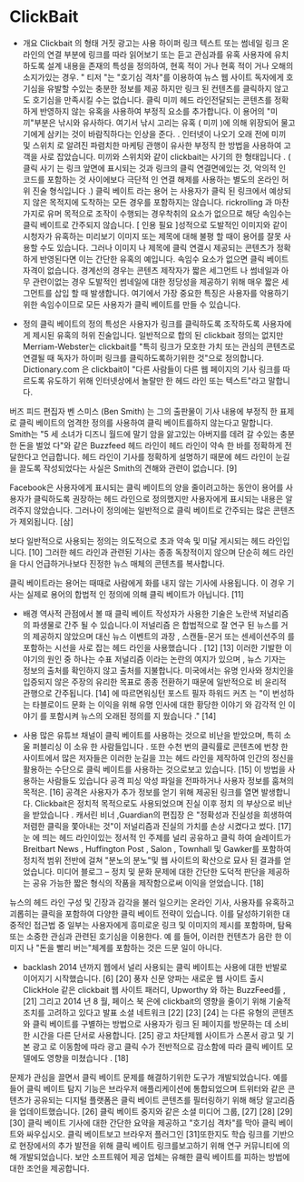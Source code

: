 # ClickBait
 * 개요
 Clickbait 의 형태 거짓 광고는 사용 하이퍼 링크 텍스트 또는 썸네일 링크 온라인의 연결 부분에 링크를 따라 읽어보기 또는 듣고 관심과를 유혹 사용자에 유치하도록 설계 내용을 존재의 특성을 정의하여, 현혹 적이 거나 현혹 적이 거나 오해의 소지가있는 경우. " 티저 "는 "호기심 격차"를 이용하여 뉴스 웹 사이트 독자에게 호기심을 유발할 수있는 충분한 정보를 제공 하지만 링크 된 컨텐츠를 클릭하지 않고도 호기심을 만족시킬 수는 없습니다. 클릭 미끼 헤드 라인전달되는 콘텐츠를 정확하게 반영하지 않는 유혹을 사용하여 부정직 요소를 추가합니다. 이 용어의 "미끼"부분은 낚시와 유사하다. 여기서 낚시 고리는 유혹 ( 미끼 )에 의해 위장되어 물고기에게 삼키는 것이 바람직하다는 인상을 준다. .
 인터넷이 나오기 오래 전에 미끼 및 스위치 로 알려진 파렴치한 마케팅 관행이 유사한 부정직 한 방법을 사용하여 고객을 사로 잡았습니다. 미끼와 스위치와 같이 clickbait는 사기의 한 형태입니다 . ( 클릭 사기 는 링크 앞면에 표시되는 것과 링크의 클릭 연결면에있는 것, 악의적 인 코드를 포함하는 것 사이에보다 극단적 인 연결 해제를 사용하는 별도의 온라인 허위 진술 형식입니다 .) 클릭 베이트 라는 용어 는 사용자가 클릭 된 링크에서 예상되지 않은 목적지에 도착하는 모든 경우를 포함하지는 않습니다. rickrolling 과 마찬가지로 유머 목적으로 조작이 수행되는 경우착취의 요소가 없으므로 해당 속임수는 클릭 베이트로 간주되지 않습니다. [ 인용 필요 ]성적으로 도발적인 이미지와 같이 시청자가 유혹하는 미리보기 이미지 또는 제목에 대해 불평 할 때이 용어를 잘못 사용할 수도 있습니다. 그러나 이미지 나 제목에 클릭 연결시 제공되는 콘텐츠가 정확하게 반영된다면 이는 간단한 유혹의 예입니다. 속임수 요소가 없으면 클릭 베이트 자격이 없습니다. 경계선의 경우는 콘텐츠 제작자가 짧은 세그먼트 나 썸네일과 아무 관련이없는 경우 도발적인 썸네일에 대한 정당성을 제공하기 위해 매우 짧은 세그먼트를 삽입 할 때 발생합니다. 여기에서 가장 중요한 특징은 사용자를 악용하기위한 속임수이므로 모든 사용자가 클릭 베이트를 만들 수 있습니다.
 
 * 정의
 클릭 베이트의 정의 특성은 사용자가 링크를 클릭하도록 조작하도록 사용자에게 제시된 유혹의 허위 진술입니다. 일반적으로 합의 된 clickbait 정의는 없지만 Merriam-Webster는 clickbait를 "특히 링크가 모호한 가치 또는 관심의 콘텐츠로 연결될 때 독자가 하이퍼 링크를 클릭하도록하기위한 것"으로 정의합니다. Dictionary.com 은 clickbait이 "다른 사람들이 다른 웹 페이지의 기사 링크를 따르도록 유도하기 위해 인터넷상에서 놀랄만 한 헤드 라인 또는 텍스트"라고 말합니다.

버즈 피드 편집자 벤 스미스 (Ben Smith) 는 그의 출판물이 기사 내용에 부정직 한 표제로 클릭 베이트의 엄격한 정의를 사용하여 클릭 베이트를하지 않는다고 말합니다. Smith는 "5 세 소녀가 디즈니 월드에 말기 암을 앓고있는 아버지를 데려 갈 수있는 충분한 돈을 벌었 다"와 같은 Buzzfeed 헤드 라인이 헤드 라인이 약속 한 바를 정확하게 전달한다고 언급합니다. 헤드 라인이 기사를 정확하게 설명하기 때문에 헤드 라인이 눈길을 끌도록 작성되었다는 사실은 Smith의 견해와 관련이 없습니다. [9]

Facebook은 사용자에게 표시되는 클릭 베이트의 양을 줄이려고하는 동안이 용어를 사용자가 클릭하도록 권장하는 헤드 라인으로 정의했지만 사용자에게 표시되는 내용은 알려주지 않았습니다. 그러나이 정의에는 일반적으로 클릭 베이트로 간주되는 많은 콘텐츠가 제외됩니다. [삼]

보다 일반적으로 사용되는 정의는 의도적으로 초과 약속 및 미달 게시되는 헤드 라인입니다. [10] 그러한 헤드 라인과 관련된 기사는 종종 독창적이지 않으며 단순히 헤드 라인을 다시 언급하거나보다 진정한 뉴스 매체의 콘텐츠를 복사합니다.

클릭 베이트라는 용어는 때때로 사람에게 화를 내지 않는 기사에 사용됩니다. 이 경우 기사는 실제로 용어의 합법적 인 정의에 의해 클릭 베이트가 아닙니다. [11]

 * 배경 
  역사적 관점에서 볼 때 클릭 베이트 작성자가 사용한 기술은 노란색 저널리즘의 파생물로 간주 될 수 있습니다.이 저널리즘 은 합법적으로 잘 연구 된 뉴스를 거의 제공하지 않았으며 대신 뉴스 이벤트의 과장 , 스캔들-몬거 또는 센세이션주의 를 포함하는 시선을 사로 잡는 헤드 라인을 사용했습니다 . [12] [13] 이러한 기발한 이야기의 원인 중 하나는 수표 저널리즘 이라는 논란의 여지가 있으며 , 뉴스 기자는 정보의 출처를 확인하지 않고 출처를 지불합니다. 미국에서는 유명 인사와 정치인을 입증되지 않은 주장의 유리한 목표로 종종 전환하기 때문에 일반적으로 비 윤리적 관행으로 간주됩니다. [14] 에 따르면워싱턴 포스트 필자 하워드 커츠 는 "이 번성하는 타블로이드 문화 는 이익을 위해 유명 인사에 대한 황당한 이야기 와 감각적 인 이야기 를 포함시켜 뉴스의 오래된 정의를 지 웠습니다 ." [14]

 * 사용 
  많은 유튜브 채널이 클릭 베이트를 사용하는 것으로 비난을 받았으며, 특히 소울 퍼블리싱 이 소유 한 사람들입니다 . 또한 수천 번의 클릭률로 콘텐츠에 번창 한 사이트에서 많은 저자들은 이러한 눈길을 끄는 헤드 라인을 제작하여 인간의 정신을 활용하는 수단으로 클릭 베이트를 사용하는 것으로보고 있습니다. [15] 이 방법을 사용하는 사람들도 있습니다 공격 피싱 악성 파일을 전파하거나 사용자 정보를 훔쳐의 목적은. [16] 공격은 사용자가 추가 정보를 얻기 위해 제공된 링크를 열면 발생합니다. Clickbait은 정치적 목적으로도 사용되었으며 진실 이후 정치 의 부상으로 비난을 받았습니다 . 캐서린 비너 ,Guardian의 편집장 은 "정확성과 진실성을 희생하여 저렴한 클릭을 쫓아내는 것"이 ​​저널리즘과 진실의 가치를 손상 시켰다고 썼다. [17] 눈 에 띄는 헤드 라인이있는 정서적 인 주제를 널리 공유하고 클릭 하여 슬레이트가 Breitbart News , Huffington Post , Salon , Townhall 및 Gawker를 포함하여 정치적 범위 전반에 걸쳐 "분노의 분노"및 웹 사이트의 확산으로 묘사 된 결과를 얻었습니다. 미디어 블로그 – 정치 및 문화 문제에 대한 간단한 도덕적 판단을 제공하는 공유 가능한 짧은 형식의 작품을 제작함으로써 이익을 얻었습니다. [18]

뉴스의 헤드 라인 구성 및 긴장과 감각을 불러 일으키는 온라인 기사, 사용자를 유혹하고 괴롭히는 클릭을 포함하여 다양한 클릭 베이트 전략이 있습니다. 이를 달성하기위한 대중적인 접근법 중 일부는 사용자에게 흥미로운 링크 및 이미지의 제시를 포함하며, 탐욕 또는 소중한 관심과 관련된 호기심을 이용한다. 예 를 들어, 이러한 컨텐츠가 음란 한 이미지 나 "돈을 빨리 버는"체계를 포함하는 것은 드문 일이 아니다.

 * backlash
  2014 년까지 웹에서 널리 사용되는 클릭 베이트는 사용에 대한 반발로 이어지기 시작했습니다. [6] [20] 풍자 신문 양파는 새로운 웹 사이트 출시 ClickHole 같은 clickbait 웹 사이트 패러디, Upworthy 와 하는 BuzzFeed를 , [21] 그리고 2014 년 8 월, 페이스 북 은에 clickbait의 영향을 줄이기 위해 기술적 조치를 고려하고 있다고 발표 소셜 네트워크 [22] [23] [24] 는 다른 유형의 콘텐츠와 클릭 베이트를 구별하는 방법으로 사용자가 링크 된 페이지를 방문하는 데 소비 한 시간을 다른 단서로 사용합니다. [25] 광고 차단제웹 사이트가 스폰서 광고 및 기본 광고 로 이동함에 따라 광고 클릭 수가 전반적으로 감소함에 따라 클릭 베이트 모델에도 영향을 미쳤습니다 . [18]

문제가 관심을 끌면서 클릭 베이트 문제를 해결하기위한 도구가 개발되었습니다. 예를 들어 클릭 베이트 탐지 기능은 브라우저 애플리케이션에 통합되었으며 트위터와 같은 콘텐츠가 공유되는 디지털 플랫폼은 클릭 베이트 콘텐츠를 필터링하기 위해 해당 알고리즘을 업데이트했습니다. [26] 클릭 베이트 중지와 같은 소셜 미디어 그룹, [27] [28] [29] [30] 클릭 베이트 기사에 대한 간단한 요약을 제공하고 "호기심 격차"를 막아 클릭 베이트와 싸우십시오. 클릭 베이트보고 브라우저 플러그인 [31]또한지도 학습 링크를 기반으로 현장에서의 추가 발전을 위해 클릭 베이트 링크를보고하기 위해 연구 커뮤니티에 의해 개발되었습니다. 보안 소프트웨어 제공 업체는 유해한 클릭 베이트를 피하는 방법에 대한 조언을 제공합니다. 
